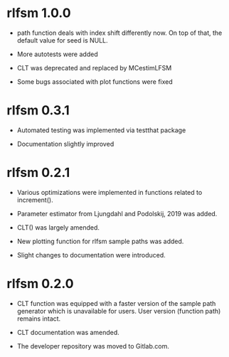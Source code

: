 # rlfsm 1.0.0

* path function deals with index shift differently now. On top of that, the default value for seed is NULL.

* More autotests were added

* CLT was deprecated and replaced by MCestimLFSM

* Some bugs associated with plot functions were fixed

# rlfsm 0.3.1

* Automated testing was implemented via testthat package

* Documentation slightly improved

# rlfsm 0.2.1

* Various optimizations were implemented in functions related to increment().

* Parameter estimator from Ljungdahl and Podolskij, 2019 was added.

* CLT() was largely amended.

* New plotting function for rlfsm sample paths was added.

* Slight changes to documentation were introduced.

# rlfsm 0.2.0

* CLT function was equipped with a faster version of the sample path generator which is unavailable for users. User version (function path) remains intact.

* CLT documentation was amended.

* The developer repository was moved to Gitlab.com.
